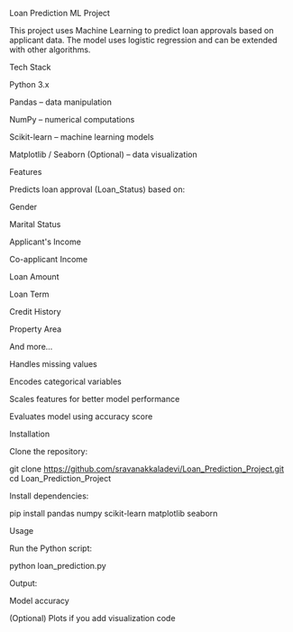 Loan Prediction ML Project

This project uses Machine Learning to predict loan approvals based on applicant data. The model uses logistic regression and can be extended with other algorithms.

Tech Stack

Python 3.x

Pandas – data manipulation

NumPy – numerical computations

Scikit-learn – machine learning models

Matplotlib / Seaborn (Optional) – data visualization

Features

Predicts loan approval (Loan_Status) based on:

Gender

Marital Status

Applicant's Income

Co-applicant Income

Loan Amount

Loan Term

Credit History

Property Area

And more…

Handles missing values

Encodes categorical variables

Scales features for better model performance

Evaluates model using accuracy score

Installation

Clone the repository:

git clone https://github.com/sravanakkaladevi/Loan_Prediction_Project.git
cd Loan_Prediction_Project


Install dependencies:

pip install pandas numpy scikit-learn matplotlib seaborn

Usage

Run the Python script:

python loan_prediction.py


Output:

Model accuracy

(Optional) Plots if you add visualization code
